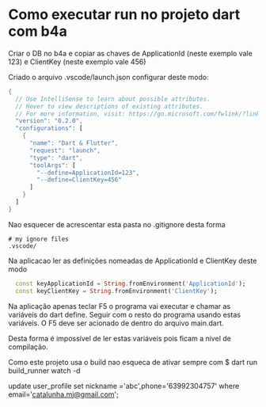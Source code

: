 # Como executar run no projeto dart com b4a
Criar o DB no b4a e copiar as chaves de ApplicationId (neste exemplo vale 123) e ClientKey (neste exemplo vale 456)

Criado o arquivo .vscode/launch.json configurar deste modo:
```dart
{
  // Use IntelliSense to learn about possible attributes.
  // Hover to view descriptions of existing attributes.
  // For more information, visit: https://go.microsoft.com/fwlink/?linkid=830387
  "version": "0.2.0",
  "configurations": [
    {
      "name": "Dart & Flutter",
      "request": "launch",
      "type": "dart",
      "toolArgs": [
        "--define=ApplicationId=123",
        "--define=ClientKey=456"
      ]
    }
  ]
}
```
Nao esquecer de acrescentar esta pasta no .gitignore desta forma
```
# my ignore files
.vscode/
```


Na aplicacao ler as definições nomeadas de ApplicationId e ClientKey deste modo
```dart
  const keyApplicationId = String.fromEnvironment('ApplicationId');
  const keyClientKey = String.fromEnvironment('ClientKey');
```

Na aplicação apenas teclar F5 o programa vai executar e chamar as variáveis do dart define. Seguir com o resto do programa usando estas variáveis. O F5 deve ser acionado de dentro do arquivo main.dart.

Desta forma é impossível de ler estas variáveis pois ficam a nivel de compilação.

Como este projeto usa o build nao esqueca de ativar sempre com
$ 
dart run build_runner watch -d


update user_profile set nickname ='abc',phone='63992304757' where email='catalunha.mj@gmail.com';